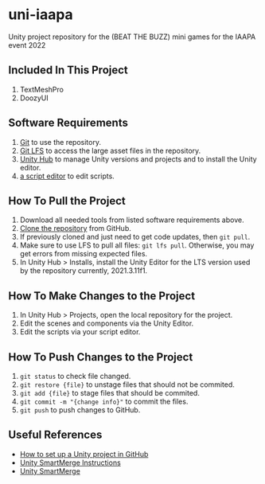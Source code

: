 # uni-iaapa
Unity project repository for the (BEAT THE BUZZ) mini games for the IAAPA event 2022 

## Included In This Project
1. TextMeshPro
1. DoozyUI

## Software Requirements
1. [Git](https://git-scm.com/book/en/v2/Getting-Started-Installing-Git) to use the repository.
1. [Git LFS](https://git-lfs.github.com/) to access the large asset files in the repository.
1. [Unity Hub](https://unity3d.com/get-unity/download) to manage Unity versions and projects and to install the Unity editor.
1. [a script editor](https://www.dunebook.com/best-unity-ide/) to edit scripts.

## How To Pull the Project
1. Download all needed tools from listed software requirements above.
1. [Clone the repository](https://docs.github.com/en/repositories/creating-and-managing-repositories/cloning-a-repository) from GitHub.
1. If previously cloned and just need to get code updates, then `git pull`.  
1. Make sure to use LFS to pull all files: `git lfs pull`.  Otherwise, you may get errors from missing expected files.
1. In Unity Hub > Installs, install the Unity Editor for the LTS version used by the repository currently, 2021.3.11f1.

## How To Make Changes to the Project
1. In Unity Hub > Projects, open the local repository for the project.
1. Edit the scenes and components via the Unity Editor.
1. Edit the scripts via your script editor.

## How To Push Changes to the Project
1. `git status` to check file changed.
1. `git restore {file}` to unstage files that should not be commited.
1. `git add {file}` to stage files that should be commited.
1. `git commit -m "{change info}"` to commit the files.
1. `git push` to push changes to GitHub.

## Useful References
- [How to set up a Unity project in GitHub](https://unityatscale.com/unity-version-control-guide/how-to-setup-unity-project-on-github/)
- [Unity SmartMerge Instructions](https://github.com/anacat/unity-mergetool)
- [Unity SmartMerge](https://docs.unity3d.com/Manual/SmartMerge.html)

